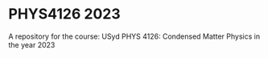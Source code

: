 # PHYS4126 2023

A repository for the course: USyd PHYS 4126: Condensed Matter Physics in the year 2023
